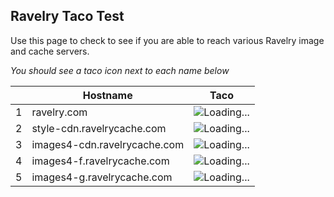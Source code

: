 ## Ravelry Taco Test

Use this page to check to see  if you are able to reach various Ravelry image and cache servers.

*You should see a taco icon next to each name below*

|   |                 Hostname                 |                                Taco                                 |
|---|-----------------------------------|------------------------------------------------------------------|
| 1 | ravelry.com                   | ![Loading...](https://www.ravelry.com/images/emo/taco.png)              |
| 2 | style-cdn.ravelrycache.com        | ![Loading...]( https://style-cdn.ravelrycache.com/images/emo/taco.png)  |   
| 3 | images4-cdn.ravelrycache.com      | ![Loading...](https://images4-cdn.ravelrycache.com/test/taco.png)       | 
| 4 | images4-f.ravelrycache.com          |   ![Loading...](https://images4-f.ravelrycache.com/test/taco.png)         |     
| 5 | images4-g.ravelrycache.com          |   ![Loading...](https://images4-g.ravelrycache.com/test/taco.png)         |     


